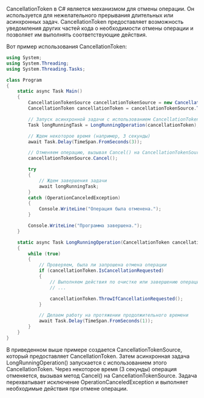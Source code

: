 CancellationToken в C# является механизмом для отмены операции. Он используется для нежелательного прерывания длительных или асинхронных задач. CancellationToken предоставляет возможность уведомления других частей кода о необходимости отмены операции и позволяет им выполнять соответствующие действия.

Вот пример использования CancellationToken:

```csharp
using System;
using System.Threading;
using System.Threading.Tasks;

class Program
{
    static async Task Main()
    {
        CancellationTokenSource cancellationTokenSource = new CancellationTokenSource();
        CancellationToken cancellationToken = cancellationTokenSource.Token;

        // Запуск асинхронной задачи с использованием CancellationToken
        Task longRunningTask = LongRunningOperation(cancellationToken);

        // Ждем некоторое время (например, 3 секунды)
        await Task.Delay(TimeSpan.FromSeconds(3));

        // Отменяем операцию, вызывая Cancel() на CancellationTokenSource
        cancellationTokenSource.Cancel();

        try
        {
            // Ждем завершения задачи
            await longRunningTask;
        }
        catch (OperationCanceledException)
        {
            Console.WriteLine("Операция была отменена.");
        }

        Console.WriteLine("Программа завершена.");
    }

    static async Task LongRunningOperation(CancellationToken cancellationToken)
    {
        while (true)
        {
            // Проверяем, была ли запрошена отмена операции
            if (cancellationToken.IsCancellationRequested)
            {
                // Выполняем действия по очистке или завершению операции
                // ...

                cancellationToken.ThrowIfCancellationRequested();
            }

            // Делаем работу на протяжении продолжительного времени
            await Task.Delay(TimeSpan.FromSeconds(1));
        }
    }
}
```

В приведенном выше примере создается CancellationTokenSource, который предоставляет CancellationToken. Затем асинхронная задача LongRunningOperation() запускается с использованием этого CancellationToken. Через некоторое время (3 секунды) операция отменяется, вызывая метод Cancel() на CancellationTokenSource. Задача перехватывает исключение OperationCanceledException и выполняет необходимые действия при отмене операции.
